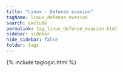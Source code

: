 ```yaml
---
title: "Linux - Defense evasion"
tagName: linux_defense_evasion
search: exclude
permalink: tag_linux_defense_evasion.html
sidebar: sidebar
hide_sidebar: false
folder: tags
---
```


{% include taglogic.html %}
